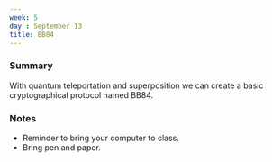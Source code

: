 ```yaml
---
week: 5
day : September 13
title: BB84
---
```


### Summary
With quantum teleportation and superposition we can create a basic cryptographical protocol named BB84.

### Notes
- Reminder to bring your computer to class.
- Bring pen and paper.